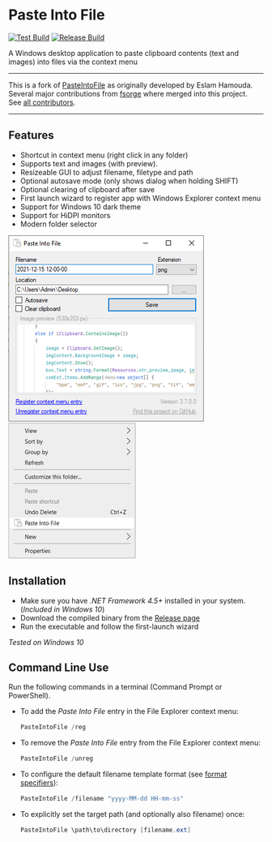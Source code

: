 # Paste Into File

[![Test Build](https://github.com/eltos/PasteIntoFile/actions/workflows/dotnet-testbuild.yml/badge.svg)](https://github.com/eltos/PasteIntoFile/actions/workflows/dotnet-testbuild.yml)
[![Release Build](https://github.com/eltos/PasteIntoFile/actions/workflows/dotnet-release.yml/badge.svg)](https://github.com/eltos/PasteIntoFile/releases)

A Windows desktop application to paste clipboard contents (text and images) into files via the context menu

----------------

This is a fork of [PasteIntoFile](https://github.com/EslaMx7/PasteIntoFile) as originally developed by Eslam Hamouda.  
Several major contributions from [fsorge](https://gitlab.com/fsorge/PasteIntoFile) where merged into this project.  
See [all contributors](https://github.com/eltos/PasteIntoFile/graphs/contributors).

----------------

## Features

+ Shortcut in context menu (right click in any folder)
+ Supports text and images (with preview).
+ Resizeable GUI to adjust filename, filetype and path
+ Optional autosave mode (only shows dialog when holding SHIFT)
+ Optional clearing of clipboard after save
+ First launch wizard to register app with Windows Explorer context menu
+ Support for Windows 10 dark theme
+ Support for HiDPI monitors
+ Modern folder selector

![Paste Into File](screenshot.png)  
![Paste Into File kontext menu](screenshot-1.png)


## Installation

+ Make sure you have _.NET Framework 4.5+_ installed in your system. (_Included in Windows 10_)
+ Download the compiled binary from the [Release page](https://github.com/eltos/PasteIntoFile/releases)
+ Run the executable and follow the first-launch wizard

_Tested on Windows 10_

## Command Line Use

Run the following commands in a terminal (Command Prompt or PowerShell).
- To add the *Paste Into File* entry in the File Explorer context menu:
   ```powershell
   PasteIntoFile /reg
   ``` 
- To remove the *Paste Into File* entry from the File Explorer context menu:
   ```powershell
   PasteIntoFile /unreg
   ``` 
- To configure the default filename template format (see [format specifiers](https://docs.microsoft.com/en-us/dotnet/standard/base-types/custom-date-and-time-format-strings)):
   ```powershell
   PasteIntoFile /filename "yyyy-MM-dd HH-mm-ss"
   ```
- To explicitly set the target path (and optionally also filename) once:
  ```powershell
  PasteIntoFile \path\to\directory [filename.ext]
  ``` 


